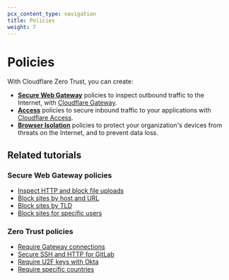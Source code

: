 ```yaml
---
pcx_content_type: navigation
title: Policies
weight: 7
---
```


# Policies

With Cloudflare Zero Trust, you can create:

*   [**Secure Web Gateway**](/cloudflare-one/policies/filtering/) policies to inspect outbound traffic to the Internet, with [Cloudflare Gateway](/cloudflare-one/glossary/#cloudflare-gateway).
*   [**Access**](/cloudflare-one/policies/access/) policies to secure inbound traffic to your applications with [Cloudflare Access](/cloudflare-one/glossary/#cloudflare-access).
*   [**Browser Isolation**](/cloudflare-one/policies/browser-isolation/) policies to protect your organization's devices from threats on the Internet, and to prevent data loss.

## Related tutorials

### Secure Web Gateway policies

*   [Inspect HTTP and block file uploads](/cloudflare-one/tutorials/block-uploads/)
*   [Block sites by host and URL](/cloudflare-one/tutorials/block-football/)
*   [Block sites by TLD](/cloudflare-one/tutorials/block-tld/)
*   [Block sites for specific users](/cloudflare-one/tutorials/block-football-users/)

### Zero Trust policies

*   [Require Gateway connections](/cloudflare-one/tutorials/require-swg/)
*   [Secure SSH and HTTP for GitLab](/cloudflare-one/tutorials/gitlab/)
*   [Require U2F keys with Okta](/cloudflare-one/tutorials/okta-u2f/)
*   [Require specific countries](/cloudflare-one/tutorials/country-rules/)
